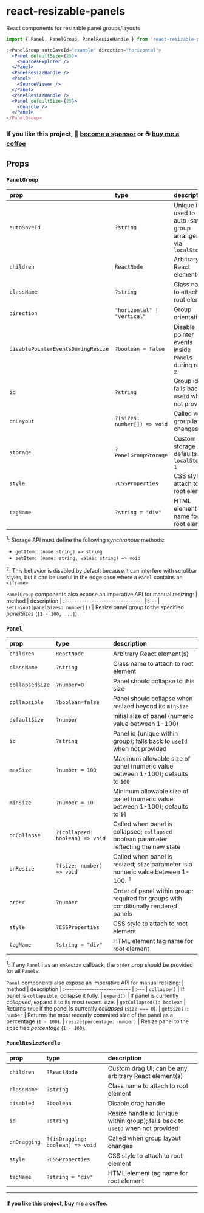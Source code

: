 # react-resizable-panels

React components for resizable panel groups/layouts

```jsx
import { Panel, PanelGroup, PanelResizeHandle } from 'react-resizable-panels'

;<PanelGroup autoSaveId="example" direction="horizontal">
  <Panel defaultSize={25}>
    <SourcesExplorer />
  </Panel>
  <PanelResizeHandle />
  <Panel>
    <SourceViewer />
  </Panel>
  <PanelResizeHandle />
  <Panel defaultSize={25}>
    <Console />
  </Panel>
</PanelGroup>
```

### If you like this project, 🎉 [become a sponsor](https://github.com/sponsors/bvaughn/) or ☕ [buy me a coffee](http://givebrian.coffee/)

## Props

### `PanelGroup`

| prop                               | type                         | description                                                       |
| :--------------------------------- | :--------------------------- | :---------------------------------------------------------------- |
| `autoSaveId`                       | `?string`                    | Unique id used to auto-save group arrangement via `localStorage`  |
| `children`                         | `ReactNode`                  | Arbitrary React element(s)                                        |
| `className`                        | `?string`                    | Class name to attach to root element                              |
| `direction`                        | `"horizontal" \| "vertical"` | Group orientation                                                 |
| `disablePointerEventsDuringResize` | `?boolean = false`           | Disable pointer events inside `Panel`s during resize <sup>2</sup> |
| `id`                               | `?string`                    | Group id; falls back to `useId` when not provided                 |
| `onLayout`                         | `?(sizes: number[]) => void` | Called when group layout changes                                  |
| `storage`                          | `?PanelGroupStorage`         | Custom storage API; defaults to `localStorage` <sup>1</sup>       |
| `style`                            | `?CSSProperties`             | CSS style to attach to root element                               |
| `tagName`                          | `?string = "div"`            | HTML element tag name for root element                            |

<sup>1</sup>: Storage API must define the following _synchronous_ methods:

- `getItem: (name:string) => string`
- `setItem: (name: string, value: string) => void`

<sup>2</sup>: This behavior is disabled by default because it can interfere with scrollbar styles, but it can be useful in the edge case where a `Panel` contains an `<iframe>`

`PanelGroup` components also expose an imperative API for manual resizing:
| method | description
| :-------------------------------- | :---
| `setLayout(panelSizes: number[])` | Resize panel group to the specified _panelSizes_ (`[1 - 100, ...]`).

### `Panel`

| prop            | type                            | description                                                                                   |
| :-------------- | :------------------------------ | :-------------------------------------------------------------------------------------------- |
| `children`      | `ReactNode`                     | Arbitrary React element(s)                                                                    |
| `className`     | `?string`                       | Class name to attach to root element                                                          |
| `collapsedSize` | `?number=0`                     | Panel should collapse to this size                                                            |
| `collapsible`   | `?boolean=false`                | Panel should collapse when resized beyond its `minSize`                                       |
| `defaultSize`   | `?number`                       | Initial size of panel (numeric value between 1-100)                                           |
| `id`            | `?string`                       | Panel id (unique within group); falls back to `useId` when not provided                       |
| `maxSize`       | `?number = 100`                 | Maximum allowable size of panel (numeric value between 1-100); defaults to `100`              |
| `minSize`       | `?number = 10`                  | Minimum allowable size of panel (numeric value between 1-100); defaults to `10`               |
| `onCollapse`    | `?(collapsed: boolean) => void` | Called when panel is collapsed; `collapsed` boolean parameter reflecting the new state        |
| `onResize`      | `?(size: number) => void`       | Called when panel is resized; `size` parameter is a numeric value between 1-100. <sup>1</sup> |
| `order`         | `?number`                       | Order of panel within group; required for groups with conditionally rendered panels           |
| `style`         | `?CSSProperties`                | CSS style to attach to root element                                                           |
| `tagName`       | `?string = "div"`               | HTML element tag name for root element                                                        |

<sup>1</sup>: If any `Panel` has an `onResize` callback, the `order` prop should be provided for all `Panel`s.

`Panel` components also expose an imperative API for manual resizing:
| method | description
| :--------------------------- | :---
| `collapse()` | If panel is `collapsible`, collapse it fully.
| `expand()` | If panel is currently _collapsed_, expand it to its most recent size.
| `getCollapsed(): boolean` | Returns `true` if the panel is currently _collapsed_ (`size === 0`).
| `getSize(): number` | Returns the most recently commited size of the panel as a percentage (`1 - 100`).
| `resize(percentage: number)` | Resize panel to the specified _percentage_ (`1 - 100`).

### `PanelResizeHandle`

| prop         | type                             | description                                                                     |
| :----------- | :------------------------------- | :------------------------------------------------------------------------------ |
| `children`   | `?ReactNode`                     | Custom drag UI; can be any arbitrary React element(s)                           |
| `className`  | `?string`                        | Class name to attach to root element                                            |
| `disabled`   | `?boolean`                       | Disable drag handle                                                             |
| `id`         | `?string`                        | Resize handle id (unique within group); falls back to `useId` when not provided |
| `onDragging` | `?(isDragging: boolean) => void` | Called when group layout changes                                                |
| `style`      | `?CSSProperties`                 | CSS style to attach to root element                                             |
| `tagName`    | `?string = "div"`                | HTML element tag name for root element                                          |

---

#### If you like this project, [buy me a coffee](http://givebrian.coffee/).
